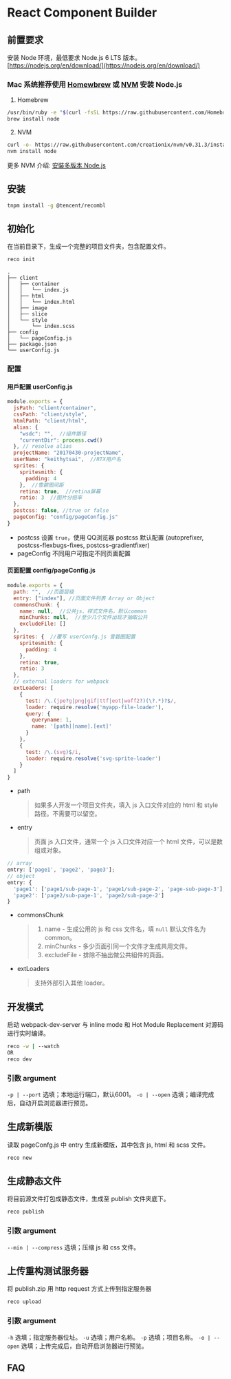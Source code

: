 # React Component Builder

<a name="prerequisite"></a>
## 前置要求
安装 Node 环境，最低要求 Node.js 6 LTS 版本。<br />
[https://nodejs.org/en/download/](https://nodejs.org/en/download/)

### Mac 系统推荐使用 [Homewbrew](https://brew.sh/) 或 [NVM](https://github.com/creationix/nvm) 安装 Node.js

1. Homebrew
```bash
/usr/bin/ruby -e "$(curl -fsSL https://raw.githubusercontent.com/Homebrew/install/master/install)"
brew install node
```

2. NVM
```bash
curl -o- https://raw.githubusercontent.com/creationix/nvm/v0.31.3/install.sh | bash
nvm install node
```

更多 NVM 介绍: [安裝多版本 Node.js](http://km.oa.com/group/1847/articles/show/272868)

<a name="init"></a>
## 安装
```bash
tnpm install -g @tencent/recombl
```

<a name="init"></a>
## 初始化
在当前目录下，生成一个完整的项目文件夹，包含配置文件。
```bash
reco init
```
```
.
├── client
│   ├── container
│   │   └── index.js
│   ├── html
│   │   └── index.html
│   ├── image
│   ├── slice
│   └── style
│       └── index.scss
├── config
│   └── pageConfig.js
├── package.json
└── userConfig.js
```
### 配置

#### 用戶配置 userConfig.js
```js
module.exports = {
  jsPath: "client/container",
  cssPath: "client/style",
  htmlPath: "client/html",
  alias: {
    "wsdc": "",  //组件路径
    "currentDir": process.cwd()
  }, // resolve alias
  projectName: "20170430-projectName",
  userName: "keithytsai",  //RTX用户名
  sprites: {
    spritesmith: {
      padding: 4
    },  //雪碧图间距
    retina: true,  //retina屏幕
    ratio: 3  //图片分倍率
  },
  postcss: false, //true or false
  pageConfig: "config/pageConfig.js"
}
```
* postcss 设置 `true`，使用 QQ浏览器 postcss 默认配置 (autoprefixer, postcss-flexbugs-fixes, postcss-gradientfixer)
* pageConfig 不同用户可指定不同页面配置

#### 页面配置 config/pageConfig.js
```js
module.exports = {
  path: "",  //页面层级
  entry: ["index"], //页面文件列表 Array or Object
  commonsChunk: {
    name: null,  //公共js、样式文件名，默认common
    minChunks: null,  //至少几个文件出现才抽取公共
    excludeFile: []
  },
  sprites: {  //覆写 userConfg.js 雪碧图配置
    spritesmith: {
      padding: 4
    },
    retina: true,
    ratio: 3
  },
  // external loaders for webpack
  extLoaders: [
    {
      test: /\.(jpe?g|png|gif|ttf|eot|woff2?)(\?.*)?$/,
      loader: require.resolve('myapp-file-loader'),
      query: {
        queryname: 1,
        name: '[path][name].[ext]'
      }
    },
    {
      test: /\.(svg)$/i,
      loader: require.resolve('svg-sprite-loader')
    }
  ]
}
```
* path

  > 如果多人开发一个项目文件夾，填入 js 入口文件对应的 html 和 style 路径。不需要可以留空。

* entry

  > 页面 js 入口文件，通常一个 js 入口文件对应一个 html 文件，可以是数组或对象。

```js
// array
entry: ['page1', 'page2', 'page3'];
// object
entry: {
  'page1': ['page1/sub-page-1', 'page1/sub-page-2', 'page-sub-page-3'],
  'page2': ['page2/sub-page-1', 'page2/sub-page-2']
}
```

* commonsChunk

  > 1. name - 生成公用的 js 和 css 文件名，填 `null` 默认文件名为 common。
  > 2. minChunks - 多少页面引同一个文件才生成共用文件。
  > 3. excludeFile - 排除不抽出做公共組件的頁面。

* extLoaders

  > 支持外部引入其他 loader。

<a name="development"></a>
## 开发模式
启动 webpack-dev-server 与 inline mode 和 Hot Module Replacement 对源码进行实时编译。
```bash
reco -w | --watch
OR
reco dev
```
### 引数 argument
`-p | --port` 选填；本地运行端口，默认6001。
`-o | --open` 选填；编译完成后，自动开启浏览器进行预览。

<a name="new"></a>
## 生成新模版
读取 pageConfg.js 中 entry 生成新模版，其中包含 js, html 和 scss 文件。
```bash
reco new
```

<a name="publish"></a>
## 生成静态文件
将目前源文件打包成静态文件，生成至 publish 文件夹底下。
```bash
reco publish
```
### 引数 argument
`--min | --compress` 选填；压缩 js 和 css 文件。

<a name="upload"></a>
## 上传重构测试服务器
将 publish.zip 用 http request 方式上传到指定服务器
```bash
reco upload
```
### 引数 argument
`-h` 选填；指定服务器位址。
`-u` 选填；用户名称。
`-p` 选填；项目名称。
`-o | --open` 选填；上传完成后，自动开启浏览器进行预览。

<a name="faq"></a>
## FAQ
